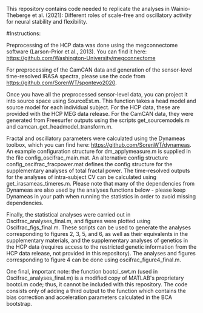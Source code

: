 This repository contains code needed to replicate the analyses in Wainio-Theberge et al. (2021): Different roles of scale-free and oscillatory activity for neural stability and flexibility. 

#Instructions:

Preprocessing of the HCP data was done using the megconnectome software (Larson-Prior et al., 2013). You can find it here: https://github.com/Washington-University/megconnectome

For preprocessing of the CamCAN data and generation of the sensor-level time-resolved IRASA spectra, please use the code from https://github.com/SorenWT/spontevo2020.

Once you have all the preprocessed  sensor-level data, you can project it into source space using SourceEst.m. This function takes a head model and source model for each individual subject. For the HCP data, these are provided with the HCP MEG data release. For the CamCAN data, they were generated from Freesurfer outputs using the scripts get_sourcemodels.m and camcan_get_headmodel_transform.m.

Fractal and oscillatory parameters were calculated using the Dynameas toolbox, which you can find here: https://github.com/SorenWT/dynameas. An example configuration structure for dm_applymeasure.m is supplied in the file config_oscifrac_main.mat. An alternative config structure config_oscifrac_fracpower.mat defines the config structure for the supplementary analyses of total fractal power. The time-resolved outputs for the analyses of intra-subject CV can be calculated using get_irasameas_timeres.m.
Please note that many of the dependencies from Dynameas are also used by the analyses functions below - please keep Dynameas in your path when running the statistics in order to avoid missing dependencies.

Finally, the statistical analyses were carried out in Oscifrac_analyses_final.m, and figures were plotted using Oscifrac_figs_final.m. These scripts can be used to generate the analyses corresponding to figures 2, 3, 5, and 6, as well as their equivalents in the supplementary materials, and the supplementary analyses of genetics in the HCP data (requires access to the restricted genetic information from the HCP data release, not provided in this repository). The analyses and figures corresponding to figure 4 can be done using oscifrac_figure4_final.m.

One final, important note: the function bootci_swt.m (used in Oscifrac_analyses_final.m) is a modified copy of MATLAB's proprietary bootci.m code; thus, it cannot be included with this repository. The code consists only of adding a third output to the function which contains the bias correction and acceleration parameters calculated in the BCA bootstrap. 